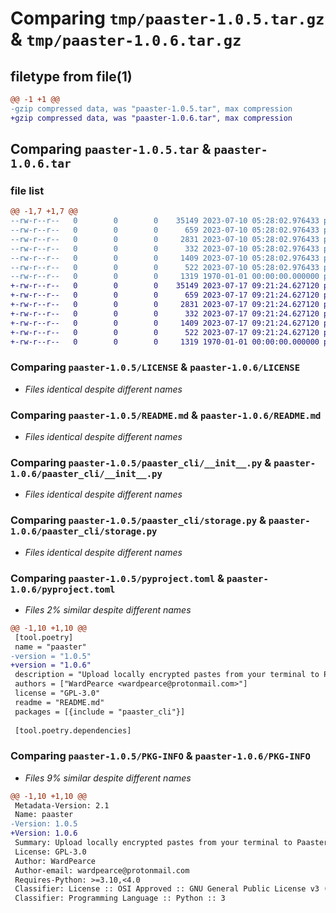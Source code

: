 # Comparing `tmp/paaster-1.0.5.tar.gz` & `tmp/paaster-1.0.6.tar.gz`

## filetype from file(1)

```diff
@@ -1 +1 @@
-gzip compressed data, was "paaster-1.0.5.tar", max compression
+gzip compressed data, was "paaster-1.0.6.tar", max compression
```

## Comparing `paaster-1.0.5.tar` & `paaster-1.0.6.tar`

### file list

```diff
@@ -1,7 +1,7 @@
--rw-r--r--   0        0        0    35149 2023-07-10 05:28:02.976433 paaster-1.0.5/LICENSE
--rw-r--r--   0        0        0      659 2023-07-10 05:28:02.976433 paaster-1.0.5/README.md
--rw-r--r--   0        0        0     2831 2023-07-10 05:28:02.976433 paaster-1.0.5/paaster_cli/__init__.py
--rw-r--r--   0        0        0      332 2023-07-10 05:28:02.976433 paaster-1.0.5/paaster_cli/misc.py
--rw-r--r--   0        0        0     1409 2023-07-10 05:28:02.976433 paaster-1.0.5/paaster_cli/storage.py
--rw-r--r--   0        0        0      522 2023-07-10 05:28:02.976433 paaster-1.0.5/pyproject.toml
--rw-r--r--   0        0        0     1319 1970-01-01 00:00:00.000000 paaster-1.0.5/PKG-INFO
+-rw-r--r--   0        0        0    35149 2023-07-17 09:21:24.627120 paaster-1.0.6/LICENSE
+-rw-r--r--   0        0        0      659 2023-07-17 09:21:24.627120 paaster-1.0.6/README.md
+-rw-r--r--   0        0        0     2831 2023-07-17 09:21:24.627120 paaster-1.0.6/paaster_cli/__init__.py
+-rw-r--r--   0        0        0      332 2023-07-17 09:21:24.627120 paaster-1.0.6/paaster_cli/misc.py
+-rw-r--r--   0        0        0     1409 2023-07-17 09:21:24.627120 paaster-1.0.6/paaster_cli/storage.py
+-rw-r--r--   0        0        0      522 2023-07-17 09:21:24.627120 paaster-1.0.6/pyproject.toml
+-rw-r--r--   0        0        0     1319 1970-01-01 00:00:00.000000 paaster-1.0.6/PKG-INFO
```

### Comparing `paaster-1.0.5/LICENSE` & `paaster-1.0.6/LICENSE`

 * *Files identical despite different names*

### Comparing `paaster-1.0.5/README.md` & `paaster-1.0.6/README.md`

 * *Files identical despite different names*

### Comparing `paaster-1.0.5/paaster_cli/__init__.py` & `paaster-1.0.6/paaster_cli/__init__.py`

 * *Files identical despite different names*

### Comparing `paaster-1.0.5/paaster_cli/storage.py` & `paaster-1.0.6/paaster_cli/storage.py`

 * *Files identical despite different names*

### Comparing `paaster-1.0.5/pyproject.toml` & `paaster-1.0.6/pyproject.toml`

 * *Files 2% similar despite different names*

```diff
@@ -1,10 +1,10 @@
 [tool.poetry]
 name = "paaster"
-version = "1.0.5"
+version = "1.0.6"
 description = "Upload locally encrypted pastes from your terminal to Paaster"
 authors = ["WardPearce <wardpearce@protonmail.com>"]
 license = "GPL-3.0"
 readme = "README.md"
 packages = [{include = "paaster_cli"}]
 
 [tool.poetry.dependencies]
```

### Comparing `paaster-1.0.5/PKG-INFO` & `paaster-1.0.6/PKG-INFO`

 * *Files 9% similar despite different names*

```diff
@@ -1,10 +1,10 @@
 Metadata-Version: 2.1
 Name: paaster
-Version: 1.0.5
+Version: 1.0.6
 Summary: Upload locally encrypted pastes from your terminal to Paaster
 License: GPL-3.0
 Author: WardPearce
 Author-email: wardpearce@protonmail.com
 Requires-Python: >=3.10,<4.0
 Classifier: License :: OSI Approved :: GNU General Public License v3 (GPLv3)
 Classifier: Programming Language :: Python :: 3
```


